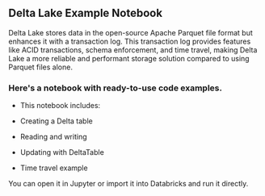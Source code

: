 ## Delta Lake Example Notebook

Delta Lake stores data in the open-source Apache Parquet file format but enhances it with a transaction log. This transaction log provides features like ACID transactions, schema enforcement, and time travel, making Delta Lake a more reliable and performant storage solution compared to using Parquet files alone.

### Here's a notebook with ready-to-use code examples.

* This notebook includes:

* Creating a Delta table

* Reading and writing

* Updating with DeltaTable

* Time travel example

You can open it in Jupyter or import it into Databricks and run it directly.
